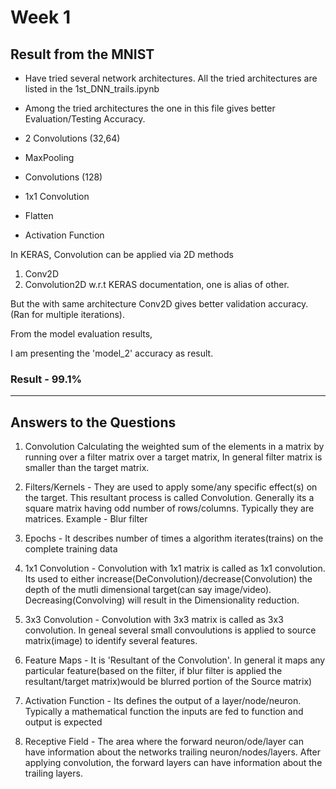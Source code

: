 # Week 1

## Result from the MNIST
- Have tried several network architectures. All the tried architectures are listed in the 1st_DNN_trails.ipynb
- Among the tried architectures the one in this file gives better Evaluation/Testing Accuracy.

- 2 Convolutions (32,64)
- MaxPooling
- Convolutions (128)
- 1x1 Convolution
- Flatten
- Activation Function

In KERAS, Convolution can be applied via 2D methods 
1. Conv2D
2. Convolution2D
w.r.t KERAS documentation, one is alias of other.

But the with same architecture Conv2D gives better validation accuracy. (Ran for multiple iterations). 

From the model evaluation results, 

I am presenting the 'model_2' accuracy as result.

### Result - 99.1%

-------------------------------------

## Answers to the Questions
 
1. Convolution
Calculating the weighted sum of the elements in a matrix by running over a filter matrix over a target matrix, In general filter matrix is smaller than the target matrix.

2. Filters/Kernels - They are used to apply some/any specific effect(s) on the target. This resultant process is called Convolution. Generally its a square matrix having odd number of rows/columns. Typically they are matrices. Example - Blur filter

3. Epochs - It describes number of times a algorithm iterates(trains) on the complete training data

4. 1x1 Convolution - Convolution with 1x1 matrix is called as 1x1 convolution. Its used to either increase(DeConvolution)/decrease(Convolution) the depth of the mutli dimensional target(can say image/video). Decreasing(Convolving) will result in the Dimensionality reduction.

5. 3x3 Convolution - Convolution with 3x3 matrix is called as 3x3 convolution. In geneal several small convoulutions is applied to source matrix(image) to identify several features. 

6. Feature Maps - It is 'Resultant of the Convolution'. In general it maps any particular feature(based on the filter, if blur filter is applied the resultant/target matrix)would be blurred portion of the Source matrix)

7. Activation Function - Its defines the output of a layer/node/neuron. Typically a mathematical function the inputs are fed to function and output is expected

8. Receptive Field - The area where the forward  neuron/ode/layer can have information about the networks trailing neuron/nodes/layers. After applying convolution, the forward layers can have information about the trailing layers.

